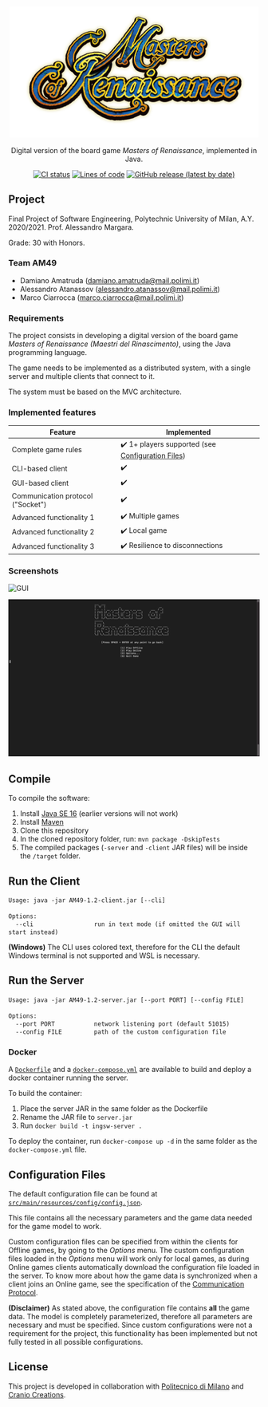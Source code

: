 <div align="center">

<img src="src/main/resources/assets/gui/images/logo.png?raw=true" alt="Masters of Renaissance" width="500">

Digital version of the board game *Masters of Renaissance*, implemented in Java.

[![CI status](https://github.com/damianoamatruda/masters-of-renaissance/actions/workflows/maven.yml/badge.svg)](https://github.com/damianoamatruda/masters-of-renaissance/actions)
[![Lines of code](https://img.shields.io/tokei/lines/github/damianoamatruda/masters-of-renaissance)](https://github.com/damianoamatruda/masters-of-renaissance/graphs/contributors)
[![GitHub release (latest by date)](https://img.shields.io/github/v/release/damianoamatruda/masters-of-renaissance)](https://github.com/damianoamatruda/masters-of-renaissance/releases)

</div>

## Project

Final Project of Software Engineering, Polytechnic University of Milan, A.Y. 2020/2021. Prof. Alessandro Margara.

Grade: 30 with Honors.

### Team AM49

- Damiano Amatruda (damiano.amatruda@mail.polimi.it)
- Alessandro Atanassov (alessandro.atanassov@mail.polimi.it)
- Marco Ciarrocca (marco.ciarrocca@mail.polimi.it)

### Requirements

The project consists in developing a digital version of the board game *Masters of Renaissance (Maestri del
Rinascimento)*, using the Java programming language.

The game needs to be implemented as a distributed system, with a single server and multiple clients that connect to it.

The system must be based on the MVC architecture.

### Implemented features

| Feature | Implemented |
| ------- | ----------- |
| Complete game rules | :heavy_check_mark: 1+ players supported (see [Configuration Files](#configuration-files)) |
| CLI-based client | :heavy_check_mark: |
| GUI-based client | :heavy_check_mark: |
| Communication protocol ("Socket") | :heavy_check_mark: |
| Advanced functionality 1 | :heavy_check_mark: Multiple games |
| Advanced functionality 2 | :heavy_check_mark: Local game |
| Advanced functionality 3 | :heavy_check_mark: Resilience to disconnections |

### Screenshots

![GUI](docs/gui.png)

![CLI](docs/cli.png)

## Compile

To compile the software:

1. Install [Java SE 16](https://docs.oracle.com/en/java/javase/16/) (earlier versions will not work)
2. Install [Maven](https://maven.apache.org/install.html)
3. Clone this repository
4. In the cloned repository folder, run: `mvn package -DskipTests`
5. The compiled packages (`-server` and `-client` JAR files) will be inside the `/target` folder.

## Run the Client

```
Usage: java -jar AM49-1.2-client.jar [--cli]

Options:
  --cli                 run in text mode (if omitted the GUI will start instead)
```

**(Windows)** The CLI uses colored text, therefore for the CLI the default Windows terminal is not supported and WSL is necessary.

## Run the Server

```
Usage: java -jar AM49-1.2-server.jar [--port PORT] [--config FILE]

Options:
  --port PORT           network listening port (default 51015)
  --config FILE         path of the custom configuration file
```

### Docker

A [`Dockerfile`](Dockerfile) and a [`docker-compose.yml`](docker-compose.yml) are available to build and deploy a
docker container running the server.

To build the container:

1. Place the server JAR in the same folder as the Dockerfile
2. Rename the JAR file to `server.jar`
3. Run `docker build -t ingsw-server .`

To deploy the container, run `docker-compose up -d` in the same folder as the `docker-compose.yml` file.

## Configuration Files

The default configuration file can be found at [`src/main/resources/config/config.json`](src/main/resources/config/config.json).

This file contains all the necessary parameters and the game data needed for the game model to work.

Custom configuration files can be specified from within the clients for Offline games, by going to the *Options* menu.
The custom configuration files loaded in the *Options* menu will work only for local games, as during Online games clients
automatically download the configuration file loaded in the server. To know more about how the game data is synchronized
when a client joins an Online game, see the specification of the [Communication Protocol](deliverables/communication-protocol.md).

**(Disclaimer)** As stated above, the configuration file contains **all** the game data. The model is completely parameterized,
therefore all parameters are necessary and must be specified. Since custom configurations were not a requirement for the project,
this functionality has been implemented but not fully tested in all possible configurations.

## License

This project is developed in collaboration with [Politecnico di Milano](https://www.polimi.it) and
[Cranio Creations](https://www.craniocreations.it).
